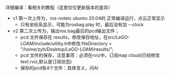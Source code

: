 详细编译：看相关的教程（这里仅仅更新版本的差异）
- v1 第一次上传为，ros-noteic ubuntu 20.04的 正常编译运行，点云正常显示
    - 只有坐标系显示，可能为rosbag play 时，最后没有加 --clock 
- v2 第二次上传为，输出ros.bag最后的pcd输出文件；
    - pcd 文件保存在 results，修改保存地址，在src/LeGO-LOAM/include/utility.h中修改:fileDirectory = "/home/zyh/Desktop/LeGO-LOAM/results/";
    - pcd 文件的保存，注意事项：必须在rviz中，订阅map cloud(已经修改text.rviz,默认是订阅状态)
    - 保存的pcd有4个文件：具体含义，问AI 


